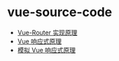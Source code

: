 # vue-source-code

- [Vue-Router 实现原理](./vue-router/README.md)
- [Vue 响应式原理](./vue-reactive/README.md)
- [模拟 Vue 响应式原理](./vue-reactive-implement/README.md)